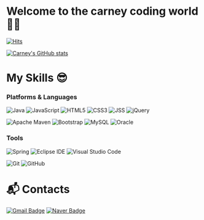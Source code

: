 # Welcome to the carney coding world 🤗💛

[![Hits](https://hits.seeyoufarm.com/api/count/incr/badge.svg?url=https%3A%2F%2Fgithub.com%2Fo-carney&count_bg=%23CEBDC9&title_bg=%23969198&icon=&icon_color=%23B99CC6&title=today%F0%9F%92%9C&edge_flat=false)](https://hits.seeyoufarm.com)

[![Carney's GitHub stats](https://github-readme-stats.vercel.app/api?username=o-carney&show_icons=true&theme=cobalt)](https://github.com/o-carney/github-readme-stats)


# My Skills 😎
### Platforms & Languages
![Java](https://img.shields.io/badge/Java-007396.svg?&style=for-the-badge&logo=Java&logoColor=white)
![JavaScript](https://img.shields.io/badge/JavaScript-F7DF1E.svg?&style=for-the-badge&logo=JavaScript&logoColor=black)
![HTML5](https://img.shields.io/badge/HTML5-E34F26.svg?&style=for-the-badge&logo=HTML5&logoColor=white)
![CSS3](https://img.shields.io/badge/CSS3-1572B6.svg?&style=for-the-badge&logo=CSS3&logoColor=black)
![JSS](https://img.shields.io/badge/JSS-F7DF1E.svg?&style=for-the-badge&logo=JSS&logoColor=black)
![jQuery](https://img.shields.io/badge/jQuery-0769AD.svg?&style=for-the-badge&logo=jQuery&logoColor=black)

![Apache Maven](https://img.shields.io/badge/Apache%20Maven-C71A36.svg?&style=for-the-badge&logo=Apache%20Maven&20logoColor=white)
![Bootstrap](https://img.shields.io/badge/Bootstrap-7952B3.svg?&style=for-the-badge&logo=Bootstrap&logoColor=white)
![MySQL](https://img.shields.io/badge/MySQL-4479A1.svg?&style=for-the-badge&logo=MySQL&logoColor=black)
![Oracle](https://img.shields.io/badge/Oracle-F80000.svg?&style=for-the-badge&logo=Oracle&logoColor=black)
### Tools
![Spring](https://img.shields.io/badge/Spring-6DB33F.svg?&style=for-the-badge&logo=Spring&logoColor=black)
![Eclipse IDE](https://img.shields.io/badge/Eclipse%20IDE-2C2255.svg?&style=for-the-badge&logo=Eclipse%20IDE&logoColor=white)
![Visual Studio Code](https://img.shields.io/badge/Visual%20Studio%20Code-007ACC.svg?&style=for-the-badge&logo=Visual%20Studio%20Code&logoColor=white)

![Git](https://img.shields.io/badge/Git-F05032.svg?&style=for-the-badge&logo=Git&logoColor=black)
![GitHub](https://img.shields.io/badge/GitHub-181717.svg?&style=for-the-badge&logo=GitHub&logoColor=white)
# :mailbox_with_mail: Contacts
[![Gmail Badge](https://img.shields.io/badge/Gmail-d14836?style=flat-square&logo=Gmail&logoColor=white&link=mailto:rkd162878@gmail.com)](mailto:rkd162878@gmail.com)
[![Naver Badge](https://img.shields.io/badge/Naver-03C75A?style=flat-square&logo=Naver&logoColor=white&link=mailto:dhrkdms09@naver.com)](mailto:dhrkdms09@naver.com)
